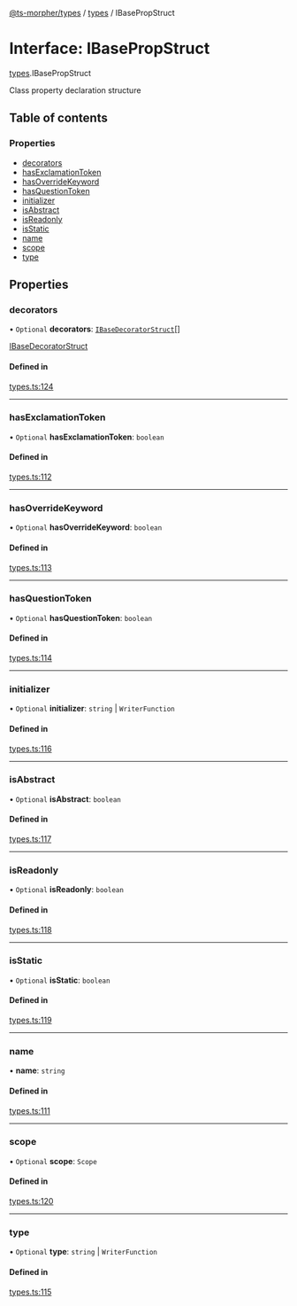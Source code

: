 [@ts-morpher/types](../README.md) / [types](../modules/types.md) / IBasePropStruct

# Interface: IBasePropStruct

[types](../modules/types.md).IBasePropStruct

Class property declaration structure

## Table of contents

### Properties

- [decorators](types.IBasePropStruct.md#decorators)
- [hasExclamationToken](types.IBasePropStruct.md#hasexclamationtoken)
- [hasOverrideKeyword](types.IBasePropStruct.md#hasoverridekeyword)
- [hasQuestionToken](types.IBasePropStruct.md#hasquestiontoken)
- [initializer](types.IBasePropStruct.md#initializer)
- [isAbstract](types.IBasePropStruct.md#isabstract)
- [isReadonly](types.IBasePropStruct.md#isreadonly)
- [isStatic](types.IBasePropStruct.md#isstatic)
- [name](types.IBasePropStruct.md#name)
- [scope](types.IBasePropStruct.md#scope)
- [type](types.IBasePropStruct.md#type)

## Properties

### decorators

• `Optional` **decorators**: [`IBaseDecoratorStruct`](types.IBaseDecoratorStruct.md)[]

[IBaseDecoratorStruct](types.IBaseDecoratorStruct.md)

#### Defined in

[types.ts:124](https://github.com/linbudu599/morpher/blob/387f7fa/packages/types/src/types.ts#L124)

___

### hasExclamationToken

• `Optional` **hasExclamationToken**: `boolean`

#### Defined in

[types.ts:112](https://github.com/linbudu599/morpher/blob/387f7fa/packages/types/src/types.ts#L112)

___

### hasOverrideKeyword

• `Optional` **hasOverrideKeyword**: `boolean`

#### Defined in

[types.ts:113](https://github.com/linbudu599/morpher/blob/387f7fa/packages/types/src/types.ts#L113)

___

### hasQuestionToken

• `Optional` **hasQuestionToken**: `boolean`

#### Defined in

[types.ts:114](https://github.com/linbudu599/morpher/blob/387f7fa/packages/types/src/types.ts#L114)

___

### initializer

• `Optional` **initializer**: `string` \| `WriterFunction`

#### Defined in

[types.ts:116](https://github.com/linbudu599/morpher/blob/387f7fa/packages/types/src/types.ts#L116)

___

### isAbstract

• `Optional` **isAbstract**: `boolean`

#### Defined in

[types.ts:117](https://github.com/linbudu599/morpher/blob/387f7fa/packages/types/src/types.ts#L117)

___

### isReadonly

• `Optional` **isReadonly**: `boolean`

#### Defined in

[types.ts:118](https://github.com/linbudu599/morpher/blob/387f7fa/packages/types/src/types.ts#L118)

___

### isStatic

• `Optional` **isStatic**: `boolean`

#### Defined in

[types.ts:119](https://github.com/linbudu599/morpher/blob/387f7fa/packages/types/src/types.ts#L119)

___

### name

• **name**: `string`

#### Defined in

[types.ts:111](https://github.com/linbudu599/morpher/blob/387f7fa/packages/types/src/types.ts#L111)

___

### scope

• `Optional` **scope**: `Scope`

#### Defined in

[types.ts:120](https://github.com/linbudu599/morpher/blob/387f7fa/packages/types/src/types.ts#L120)

___

### type

• `Optional` **type**: `string` \| `WriterFunction`

#### Defined in

[types.ts:115](https://github.com/linbudu599/morpher/blob/387f7fa/packages/types/src/types.ts#L115)
